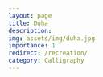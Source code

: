 ```yaml
---
layout: page
title: Duha
description: 
img: assets/img/duha.jpg
importance: 1
redirect: /recreation/
category: Calligraphy
---
```

